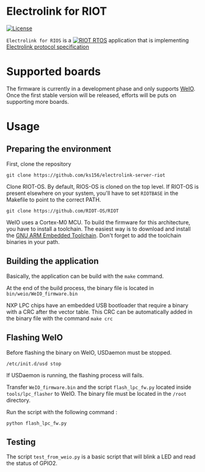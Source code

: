 # Electrolink for RIOT
[![License](https://img.shields.io/badge/license-Apache%20v2.0-blue.svg)](LICENSE)

```Electrolink for RIOS``` is a [![RIOT RTOS](https://riot-os.org/images/logo-menu.png)](https://riot-os.org/#home) application that is implementing [Electrolink protocol specification](https://github.com/projectiota/electrolink/blob/master/electrolink-protocol.md)

# Supported boards
The firmware is currently in a development phase and only supports [WeIO](http://we-io.net/hardware/).
Once the first stable version will be released, efforts will be puts on supporting more boards.

# Usage

## Preparing the environment

First, clone the repository

```
git clone https://github.com/ks156/electrolink-server-riot
```

Clone RIOT-OS. By default, RIOS-OS is cloned on the top level. If RIOT-OS is present elsewhere on your system, you'll have to set ```RIOTBASE``` in the Makefile to point to the correct PATH.

```
git clone https://github.com/RIOT-OS/RIOT
```

WeIO uses a Cortex-M0 MCU. To build the firmware for this architecture, you have to install a toolchain. The easiest way is to download and install the [GNU ARM Embedded Toolchain](https://developer.arm.com/open-source/gnu-toolchain/gnu-rm/downloads).
Don't forget to add the toolchain binaries in your path.

## Building the application

Basically, the application can be build with the ```make``` command.

At the end of the build process, the binary file is located in ```bin/weio/WeIO_firmware.bin```

NXP LPC chips have an embedded USB bootloader that require a binary with a CRC after the vector table. This CRC can be automatically added in the binary file with the command ```make crc```

## Flashing WeIO

Before flashing the binary on WeIO, USDaemon must be stopped.

```/etc/init.d/usd stop```

If USDaemon is running, the flashing process will fails.

Transfer ```WeIO_firmware.bin``` and the script ```flash_lpc_fw.py``` located inside ```tools/lpc_flasher``` to WeIO. The binary file must be located in the ```/root``` directory.

Run the script with the following command :
```
python flash_lpc_fw.py
```

## Testing

The script ```test_from_weio.py``` is a basic script that will blink a LED and read the status of GPIO2.
